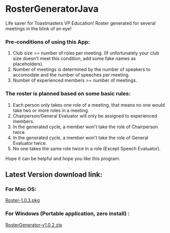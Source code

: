 # RosterGeneratorJava
Life saver for Toastmasters VP Education! Roster generated for several meetings in the blink of an eye!

### Pre-conditions of using this App:

1. Club size >= number of roles per meeting. (If unfortunately your club size doesn't meet this condition, add some fake names as placeholders).
2. Number of meetings is determined by the number of speakers to accomodate and the number of speeches per meeting.
3. Number of experienced members >= number of meetings.

### The roster is planned based on some basic rules:
1. Each person only takes one role of a meeting, that means no one would take two or more roles in a meeting.
2. Chairperson/General Evaluator will only be assigned to experienced members.
3. In the generated cycle, a member won't take the role of Chairperson twice.
4. In the generated cycle, a member won't take the role of General Evaluator twice.
5. No one takes the same role twice in a role (Except Speech Evaluator).

Hope it can be helpful and hope you like this program.


## Latest Version download link:
### For Mac OS:

[Roster-1.0.3.pkg](https://drive.google.com/file/d/1Z2iEVTivduhuPhMLUtnCMgIQAF6Xj1tZ/view?usp=sharing)

### For Windows (Portable application, zero install) :

[RosterGenerator-v1.0.2.zip](https://drive.google.com/u/0/uc?id=1SLspDd9Ik96SwpHrvO0Il2VcbSJvW2ct&export=download)
